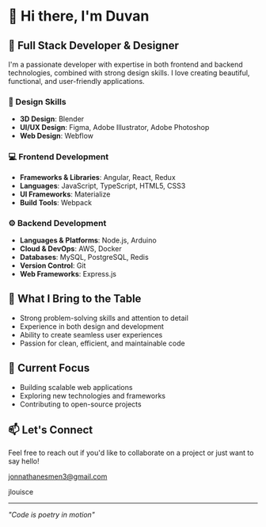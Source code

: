 # 👋 Hi there, I'm Duvan

## 🚀 Full Stack Developer & Designer

I'm a passionate developer with expertise in both frontend and backend technologies, combined with strong design skills. I love creating beautiful, functional, and user-friendly applications.

### 🎨 Design Skills
- **3D Design**: Blender
- **UI/UX Design**: Figma, Adobe Illustrator, Adobe Photoshop
- **Web Design**: Webflow

### 💻 Frontend Development
- **Frameworks & Libraries**: Angular, React, Redux
- **Languages**: JavaScript, TypeScript, HTML5, CSS3
- **UI Frameworks**: Materialize
- **Build Tools**: Webpack

### ⚙️ Backend Development
- **Languages & Platforms**: Node.js, Arduino
- **Cloud & DevOps**: AWS, Docker
- **Databases**: MySQL, PostgreSQL, Redis
- **Version Control**: Git
- **Web Frameworks**: Express.js

## 🌟 What I Bring to the Table
- Strong problem-solving skills and attention to detail
- Experience in both design and development
- Ability to create seamless user experiences
- Passion for clean, efficient, and maintainable code

## 🎯 Current Focus
- Building scalable web applications
- Exploring new technologies and frameworks
- Contributing to open-source projects

## 📫 Let's Connect
Feel free to reach out if you'd like to collaborate on a project or just want to say hello!

jonnathanesmen3@gmail.com

jlouisce

---
*"Code is poetry in motion"* 
